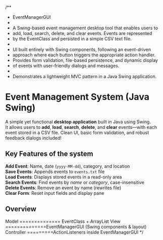/**
 * EventManagerGUI
 *
 * A Swing-based event management desktop tool that enables users to
 * add, load, search, delete, and clear events. Events are represented
 * by the EventClass and persisted in a simple CSV text file.
 *
 * UI built entirely with Swing components, following an event-driven
 * approach where each button triggers the appropriate action handler.
 * Provides form validation, file-based persistence, and dynamic display
 * of events with user-friendly dialogs and messages.
 *
 * Demonstrates a lightweight MVC pattern in a Java Swing application.
 
# Event Management System (Java Swing)

A simple yet functional **desktop application** built in Java using Swing.  
It allows users to **add**, **load**, **search**, **delete**, and **clear** events—with each event stored in a CSV file. Clean UI, basic form validation, and robust feedback dialogs included!


## Key Features of the system

**Add Event**: Name, date (`yyyy-MM-dd`), category, and location  
**Save Events**: Appends events to `events.txt` file  
**Load Events**: Displays stored events in a read-only area  
**Search Events**: Find events by *name* or *category*, case-insensitive  
**Delete Events**: Remove an event by name (rewrites file)  
**Clear Form**: Reset input fields and display pane


## Overview

Model ============== EventClass + ArrayList<EventClass>
View  ==============EventManagerGUI (Swing components & layout)
Controller =========ActionListeners inside EventManagerGUI
*/
